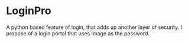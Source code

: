 # LoginPro
A python based feature of login, that adds up another layer of security. I propose of a login portal that uses Image as the password.

